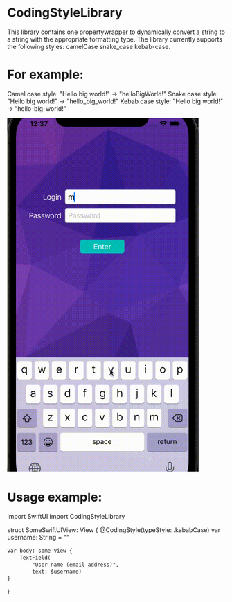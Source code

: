# CodingStyleLibrary

This library contains one propertywrapper to dynamically convert a string to a string with the appropriate formatting type. The library currently supports the following styles: camelCase snake_case kebab-case.

# For example:

Camel case style: "Hello big world!" -> "helloBigWorld!"
Snake case style: "Hello big world!" -> "hello_big_world!"
Kebab case style: "Hello big world!" -> "hello-big-world!"

![](CodingStyleLibrary_example.gif)

# Usage example:

import SwiftUI
import CodingStyleLibrary

struct SomeSwiftUIView: View {
    @CodingStyle(typeStyle: .kebabCase) var username: String = ""
    
    var body: some View {
        TextField(
            "User name (email address)",
            text: $username)
    }
}
